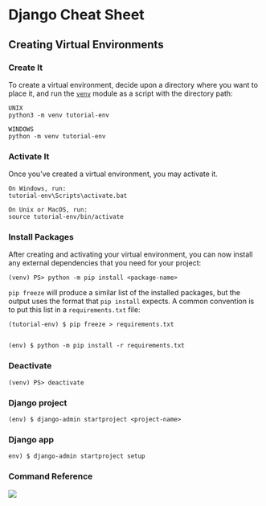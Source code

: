 # Django Cheat Sheet

## Creating Virtual Environments

### Create It

To create a virtual environment, decide upon a directory where you want to place it, and run the [`venv`](https://docs.python.org/3/library/venv.html#module-venv "venv: Creation of virtual environments.") module as a script with the directory path:

```
UNIX
python3 -m venv tutorial-env

WINDOWS
python -m venv tutorial-env
```

### Activate It

Once you’ve created a virtual environment, you may activate it.

```
On Windows, run:
tutorial-env\Scripts\activate.bat

On Unix or MacOS, run:
source tutorial-env/bin/activate
```

### Install Packages

After creating and activating your virtual environment, you can now install any external dependencies that you need for your project:

```
(venv) PS> python -m pip install <package-name>
```

`pip freeze` will produce a similar list of the installed packages, but the output uses the format that `pip install` expects. A common convention is to put this list in a `requirements.txt` file:

```
(tutorial-env) $ pip freeze > requirements.txt


(env) $ python -m pip install -r requirements.txt
```

### Deactivate

```
(venv) PS> deactivate
```

### Django project

```
(env) $ django-admin startproject <project-name>
```

### Django app

```
env) $ django-admin startproject setup
```

### Command Reference

![](C:\Users\Farid\AppData\Roaming\marktext\images\2022-07-26-18-09-39-image.png)
